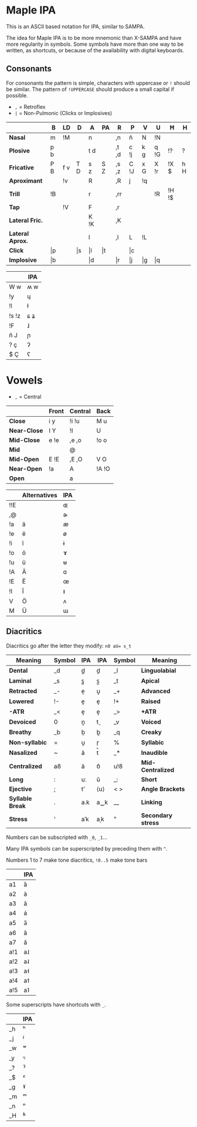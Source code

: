 # Maple IPA

This is an ASCII based notation for IPA, similar to SAMPA.

The idea for Maple IPA is to be more mnemonic than X-SAMPA and have more regularity in symbols. Some symbols have more than one way to be written, as shortcuts, or because of the availability with digital keyboards.

## Consonants

For consonants the pattern is simple, characters with uppercase or `!` should be similar. The pattern of `!UPPERCASE` should produce a small capital if possible.

- `,` = Retroflex
- `|` = Non-Pulmonic (Clicks or Implosives)

|                    | **B** | **LD** | **D** | **A**   | **PA** | **R** | **P** | **V** | **U** | **Ħ** | **H** |
| ------------------ | ----- | ------ | ----- | ------- | ------ | ----- | ----- | ----- | ----- | ----- | ----- |
| **Nasal**          | m     | !M     |       | n       |        | ,n    | ñ     | N     | !N    |       |       |
| **Plosive**        | p b   |        |       | t d     |        | ,t ,d | c !j  | k g   | q !G  | !?    | ?     |
| **Fricative**      | P B   | f v    | T D   | s z     | S Z    | ,s ,z | C !J  | x G   | X !r  | !X $  | h H   |
| **Aproximant**     |       | !v     |       | R       |        | ,R    | j     | !q    |       |       |       |
| **Trill**          | !B    |        |       | r       |        | ,rr   |       |       | !R    | !H !$ |       |
| **Tap**            |       | !V     |       | F       |        | ,r    |       |       |       |       |       |
| **Lateral Fric.**  |       |        |       | K !K    |        | ,K    |       |       |       |       |       |
| **Lateral Aprox.** |       |        |       | l       |        | ,l    | L     | !L    |       |       |       |
| **Click**          | \|p   |        | \|s   |  \|l    | \|t    |       | \|c   |       |       |       |       |
| **Implosive**      | \|b   |        |       | \|d     |        | \|r   | \|j   | \|g   | \|q   |       |       |

|       | IPA |
| ----- | --- |
| W w   | ʍ w |
| !y    | ɥ   |
| !l    | ɫ   |
| !s !z | ɕ ʑ |
| !F    | ɺ   |
| ñ J   | ɲ |
| ? ç   | ʔ |
| $ Ç   | ʕ |

# Vowels

- `,` = Central

|                   | **Front** | **Central** | **Back** |
| ----------------- | ------------ | ----------- | ------------- |
| **Close**       | i y          | !i !u       | M u           |
| **Near-Close** | I Y          | !I           | U             |
| **Mid-Close**  | e !e         | ,e ,o       | !o o          |
| **Mid**         |              | @           |               |
| **Mid-Open**   | E !E         | ,E ,O       | V O           |
| **Near-Open**  | !a           | A           | !A !O         |
| **Open**        |              | a           |               |

|     | Alternatives   | IPA |
| --- | --- | --- |
| !!E   |    | ɶ |
| ,@ | |  ɚ |
| !a | ä | æ |
| !e | ë | ø |
| !i | ï | ɨ |
| !o | ö | ɤ |
| !u | ü | ʉ |
| !A | Ä | ɑ |
| !E | Ë | œ |
| !I | Ï | ᵻ |
| V | Ö | ʌ |
| M | Ü | ɯ |


## Diacritics

Diacritics go after the letter they modify: `n0 aU= s_t`

| Meaning | Symbol | IPA | IPA | Symbol | Meaning |
| ---------------- | ------ | --- | --- | ------ | ------------------ |
| **Dental**       | \_d    | d̪  | d̼  | \_l    | **Linguolabial**   |
| **Laminal**      | \_s    | s̻  | s̺  | \_t    | **Apical**         |
| **Retracted**     | \_-    | e̠  | u̟  | \_+    | **Advanced**       |
| **Lowered**     | !-     | e̝  | e̞  | !+     | **Raised**         |
| **-ATR**         | \_&lt; | e̘  | e̙  | \_&gt; | **+ATR**           |
| **Devoiced**   | 0      | n̥  | t̬  | \_v    | **Voiced**        |
| **Breathy**    | \_b    | b̤  | b̰  | \_q    | **Creaky** |
| **Non-syllabic** | =      | u̯  | r̩  | %      | **Syllabic**       |
| **Nasalized**   | ~      | ã   | t̚  | \_*    | **Inaudible**      |
| **Centralized** | a8     | ä   | ʊ̽  | u!8    | **Mid-Centralized**   |
| **Long**   | :   | uː  | ŭ  | _:  | **Short**             |
| **Ejective** | ;   | tʼ  | ⟨u⟩ | < > | **Angle Brackets**            |
| **Syllable Break**  | .   | a.k | a‿k | __  | **Linking**           |
| **Stress**  | '   | aˈk | aˌk | "   | **Secondary stress** |

Numbers can be subscripted with `_0`, `_1`...

Many IPA symbols can be superscripted by preceding them with `^`.

Numbers 1 to 7 make tone diacritics, `!0..5` make tone bars

|     | IPA  |
| --- | --- |
| a1  | ȁ   |
| a2  | à   |
| a3  | ā   |
| a4  | á   |
| a5  | a̋  |
| a6    | â    |
| a7    | ǎ    |
| a!1 | a˩  |
| a!2 | a˨  |
| a!3 | a˧  |
| a!4 | a˦  |
| a!5 | a˥  |

Some superscripts have shortcuts with `_`.

| | IPA |
| --- | --- |
| \_h | ʰ   |
| \_j | ʲ   |
| \_w | ʷ   |
| \_y | ᶣ   |
| \_? | ˀ   |
| \_$ | ˤ   |
| \_g | ˠ   |
| \_m | ᵐ   |
| \_n | ⁿ   |
| \_H | ʱ   |
